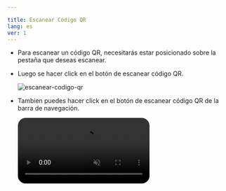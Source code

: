 ```yaml
---

title: Escanear Código QR
lang: es
ver: 1
---
```


- Para escanear un código QR, necesitarás estar posicionado sobre la pestaña que deseas escanear.

- Luego se hacer click en el botón de escanear código QR. 
  
  ![escanear-codigo-qr](/img/docs/scan-qr-code-button.png)  

- Tambien puedes hacer click en el botón de escanear código QR de la barra de navegación.

  <video autoplay muted loop style="border-radius: 18px;display: block;">
    <source src="/img/docs/scan-qr-code.webm" type="video/webm">
    Tu navegador no soporta la etiqueta de video.
  </video>